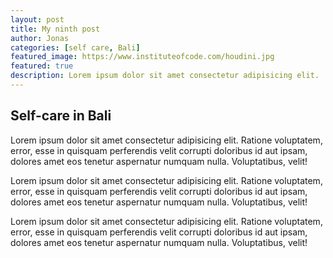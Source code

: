 ```yaml
---
layout: post
title: My ninth post
author: Jonas
categories: [self care, Bali]
featured_image: https://www.instituteofcode.com/houdini.jpg
featured: true
description: Lorem ipsum dolor sit amet consectetur adipisicing elit. 
---
```


## Self-care in Bali

Lorem ipsum dolor sit amet consectetur adipisicing elit. Ratione voluptatem, error, esse in quisquam perferendis velit corrupti doloribus id aut ipsam, dolores amet eos tenetur aspernatur numquam nulla. Voluptatibus, velit!

Lorem ipsum dolor sit amet consectetur adipisicing elit. Ratione voluptatem, error, esse in quisquam perferendis velit corrupti doloribus id aut ipsam, dolores amet eos tenetur aspernatur numquam nulla. Voluptatibus, velit!

Lorem ipsum dolor sit amet consectetur adipisicing elit. Ratione voluptatem, error, esse in quisquam perferendis velit corrupti doloribus id aut ipsam, dolores amet eos tenetur aspernatur numquam nulla. Voluptatibus, velit!